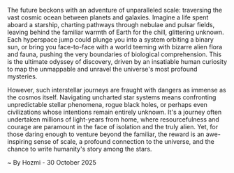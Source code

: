 
The future beckons with an adventure of unparalleled scale: traversing the vast cosmic ocean between planets and galaxies. Imagine a life spent aboard a starship, charting pathways through nebulae and pulsar fields, leaving behind the familiar warmth of Earth for the chill, glittering unknown. Each hyperspace jump could plunge you into a system orbiting a binary sun, or bring you face-to-face with a world teeming with bizarre alien flora and fauna, pushing the very boundaries of biological comprehension. This is the ultimate odyssey of discovery, driven by an insatiable human curiosity to map the unmappable and unravel the universe's most profound mysteries.

However, such interstellar journeys are fraught with dangers as immense as the cosmos itself. Navigating uncharted star systems means confronting unpredictable stellar phenomena, rogue black holes, or perhaps even civilizations whose intentions remain entirely unknown. It's a journey often undertaken millions of light-years from home, where resourcefulness and courage are paramount in the face of isolation and the truly alien. Yet, for those daring enough to venture beyond the familiar, the reward is an awe-inspiring sense of scale, a profound connection to the universe, and the chance to write humanity's story among the stars.

~ By Hozmi - 30 October 2025
